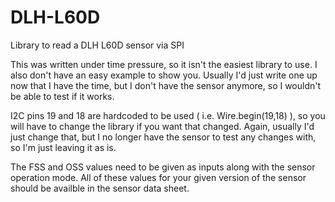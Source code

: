 # DLH-L60D
Library to read a DLH L60D sensor via SPI

This was written under time pressure, so it isn't the easiest library to use. I also don't have an easy example to show you. Usually I'd just write one up now that I have the time, but I don't have the sensor anymore, so I wouldn't be able to test if it works.

I2C pins 19 and 18 are hardcoded to be used ( i.e. Wire.begin(19,18) ), so you will have to change the library if you want that changed. Again, usually I'd just change that, but I no longer have the sensor to test any changes with, so I'm just leaving it as is. 

The FSS and OSS values need to be given as inputs along with the sensor operation mode. All of these values for your given version of the sensor should be availble in the sensor data sheet. 
